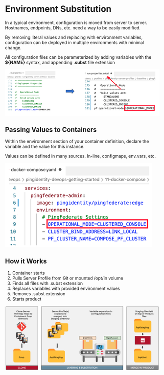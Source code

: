 # Environment Substitution

In a typical environment, configuration is moved from server to server. Hostnames, endpoints, DNs, etc. need a way to be easily modified.

By removing literal values and replacing with environment variables,  configuration can be deployed in multiple environments with minimal change.

All configuration files can be parameterized by adding variables with the **${NAME}** syntax, and appending **.subst** file extension

![run.properties.subst](images/CONFIG_SUBSTITUTION.png)

## Passing Values to Containers

Within the environment section of your container definition, declare the variable and the value for this instance.

Values can be defined in many sources. In-line, configmaps, env_vars, etc.

![docker compose pass environment vars](images/COMPOSE_SUBSTITUTION.png)

## How it Works

1. Container starts
1. Pulls Server Profile from Git or mounted /opt/in volume
1. Finds all files with .subst extension
1. Replaces variables with provided environment values
1. Removes .subst extension
1. Starts product

![profile start up sequence](images/PROFILES_PROCESS.png)

